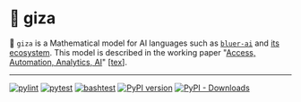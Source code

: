 # 🔻 giza

🔻 `giza` is a Mathematical model for AI languages such as [`bluer-ai`](https://github.com/kamangir/bluer-ai) and [its ecosystem](https://github.com/kamangir/bluer-south). This model is described in the working paper "[Access, Automation, Analytics, AI](./pdf/giza.pdf)" [[tex](./tex/giza.tex)].

---

[![pylint](https://github.com/kamangir/giza/actions/workflows/pylint.yml/badge.svg)](https://github.com/kamangir/giza/actions/workflows/pylint.yml) [![pytest](https://github.com/kamangir/giza/actions/workflows/pytest.yml/badge.svg)](https://github.com/kamangir/giza/actions/workflows/pytest.yml) [![bashtest](https://github.com/kamangir/giza/actions/workflows/bashtest.yml/badge.svg)](https://github.com/kamangir/giza/actions/workflows/bashtest.yml) [![PyPI version](https://img.shields.io/pypi/v/gizai.svg)](https://pypi.org/project/gizai/) [![PyPI - Downloads](https://img.shields.io/pypi/dd/gizai)](https://pypistats.org/packages/gizai)
